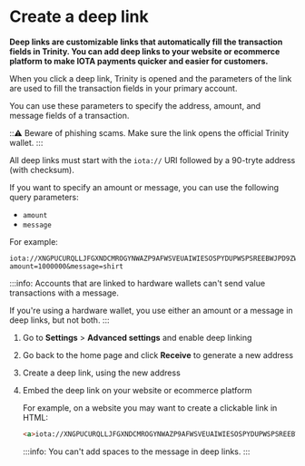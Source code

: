 # Create a deep link

**Deep links are customizable links that automatically fill the transaction fields in Trinity. You can add deep links to your website or ecommerce platform to make IOTA payments quicker and easier for customers.**

When you click a deep link, Trinity is opened and the parameters of the link are used to fill the transaction fields in your primary account.

You can use these parameters to specify the address, amount, and message fields of a transaction.

:::warning:
Beware of phishing scams. Make sure the link opens the official Trinity wallet.
:::

All deep links must start with the `iota://` URI followed by a 90-tryte address (with checksum).

If you want to specify an amount or message, you can use the following query parameters:

* `amount`
* `message`

For example:

```
iota://XNGPUCURQLLJFGXNDCMROGYNWAZP9AFWSVEUAIWIESOSPYDUPWSPSREEBWJPD9ZWZPAJKBHPLG99DJWJCZUHWTQTDD/?amount=1000000&message=shirt
```

:::info:
Accounts that are linked to hardware wallets can't send value transactions with a message.

If you're using a hardware wallet, you use either an amount or a message in deep links, but not both.
:::

1. Go to **Settings** > **Advanced settings** and enable deep linking

2. Go back to the home page and click **Receive** to generate a new address

3. Create a deep link, using the new address

4. Embed the deep link on your website or ecommerce platform

    For example, on a website you may want to create a clickable link in HTML:

    ```html
    <a>iota://XNGPUCURQLLJFGXNDCMROGYNWAZP9AFWSVEUAIWIESOSPYDUPWSPSREEBWJPD9ZWZPAJKBHPLG99DJWJCZUHWTQTDD/?amount=1000000&message=shirt</a> 
    ```

    :::info:
    You can't add spaces to the message in deep links.
    :::